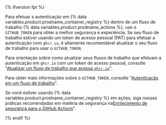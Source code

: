 {% ifversion fpt %}

Para efetuar a autenticação em {% data variables.product.prodname_container_registry %} dentro de um fluxo de trabalho {% data variables.product.prodname_actions %}, use o `GITHUB_TOKEN` para obter a melhor segurança e experiência. Se seu fluxo de trabalho estiver usando um token de acesso pessoal (PAT) para efetuar a autenticação com `ghcr.io`, é altamente recomendável atualizar o seu fluxo de trabalho para usar o `GITHUB_TOKEN`.

Para orientação sobre como atualizar seus fluxos de trabalho que efetuam a autenticação em `ghcr.io` com um token de acesso pessoal, consulte "[Atualizar um fluxo de trabalho que acessa `ghcr.io`](/packages/managing-github-packages-using-github-actions-workflows/publishing-and-installing-a-package-with-github-actions#upgrading-a-workflow-that-accesses-ghcrio)".

Para obter mais informações sobre o `GITHUB_TOKEN`, consulte "[Autenticação em um fluxo de trabalho](/actions/reference/authentication-in-a-workflow#using-the-github_token-in-a-workflow)".

Se você estiver usando {% data variables.product.prodname_container_registry %} em ações, siga nossas práticas recomendadas em matéria de segurança na[Enrijecimento de segurança para o GitHub Actions](/actions/getting-started-with-github-actions/security-hardening-for-github-actions#considering-cross-repository-access)".

{% endif %}
